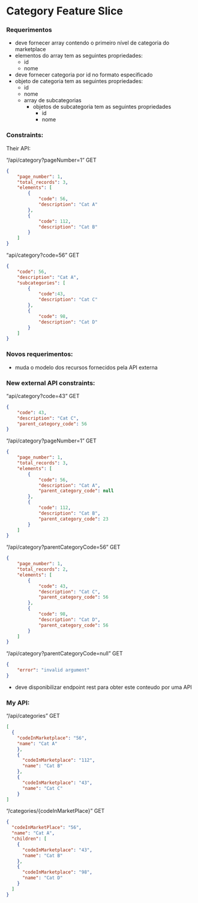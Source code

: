 # Category Feature Slice
    
    
### Requerimentos

- deve fornecer array contendo o primeiro nível de categoria do marketplace
- elementos do array tem as seguintes propriedades:
    - id
    - nome
- deve fornecer categoria por id no formato especificado
- objeto de categoria tem as seguintes propriedades:
    - id
    - nome
    - array de subcategorias
        - objetos de subcategoria tem as seguintes propriedades
            - id
            - nome

### Constraints:

Their API:

“/api/category?pageNumber=1” GET

```json
{
	"page_number": 1,
	"total_records": 3,
	"elements": [
		{
			"code": 56,
			"description": "Cat A"
		},
		{
			"code": 112,
			"description": "Cat B"
		}
	]
}
```

“api/category?code=56” GET

```json
{
	"code": 56,
	"description": "Cat A",
	"subcategories": [
		{
			"code":43,
			"description": "Cat C"
		},
		{
			"code": 98,
			"description": "Cat D"
		}
	]
}
```

### Novos requerimentos:

- muda o modelo dos recursos fornecidos pela API externa

### New external API constraints:

“api/category?code=43” GET

```json
{
	"code": 43,
	"description": "Cat C",
	"parent_category_code": 56
}
```

“/api/category?pageNumber=1” GET

```json
{
	"page_number": 1,
	"total_records": 3,
	"elements": [
		{
			"code": 56,
			"description": "Cat A",
			"parent_category_code": null
		},
		{
			"code": 112,
			"description": "Cat B",
			"parent_category_code": 23
		}
	]
}
```

“/api/category?parentCategoryCode=56” GET

```json
{
	"page_number": 1,
	"total_records": 2,
	"elements": [
		{
			"code": 43,
			"description": "Cat C",
			"parent_category_code": 56
		},
		{
			"code": 98,
			"description": "Cat D",
			"parent_category_code": 56
		}
	]
}
```

“/api/category?parentCategoryCode=null” GET

```json
{
	"error": "invalid argument"
}
```

- deve disponibilizar endpoint rest para obter este conteudo por uma API

### My API:

“/api/categories” GET

```json
[
  {
    "codeInMarketplace": "56",
    "name": "Cat A"
	},
	{
	  "codeInMarketplace": "112",
	  "name": "Cat B"
	},
	{
	  "codeInMarketplace": "43",
	  "name": "Cat C"
	}
]
```

“/categories/{codeInMarketPlace}” GET

```json
{
  "codeInMarketPlace": "56",
  "name": "Cat A",
  "children": [
    {
      "codeInMarketplace": "43",
      "name": "Cat B"
    },
    {
      "codeInMarketplace": "98",
      "name": "Cat D"
    }
  ]
}
```
